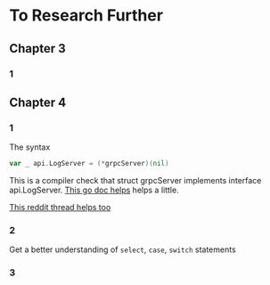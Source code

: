 # To Research Further

## Chapter 3
### 1



## Chapter 4
### 1
The syntax
```go
var _ api.LogServer = (*grpcServer)(nil)
```
This is a compiler check that struct grpcServer implements interface api.LogServer. 
[This go doc helps](https://golang.org/doc/faq#implements_interface) helps a little.

[This reddit thread helps too](https://www.reddit.com/r/golang/comments/m1hfl7/what_does_this_syntax_mean_tnil/)

### 2
Get a better understanding of `select`, `case`, `switch` statements

### 3

